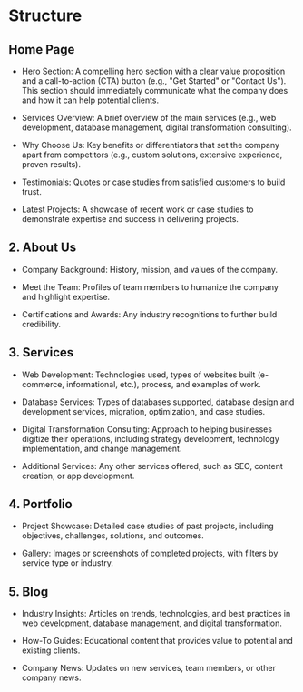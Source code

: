 # Structure

## Home Page

- Hero Section: A compelling hero section with a clear value proposition and a call-to-action (CTA) button (e.g., "Get Started" or "Contact Us"). This section should immediately communicate what the company does and how it can help potential clients.

- Services Overview: A brief overview of the main services (e.g., web development, database management, digital transformation consulting).

- Why Choose Us: Key benefits or differentiators that set the company apart from competitors (e.g., custom solutions, extensive experience, proven results).
- Testimonials: Quotes or case studies from satisfied customers to build trust.

- Latest Projects: A showcase of recent work or case studies to demonstrate expertise and success in delivering projects.

## 2. About Us

- Company Background: History, mission, and values of the company.

- Meet the Team: Profiles of team members to humanize the company and highlight expertise.

- Certifications and Awards: Any industry recognitions to further build credibility.

## 3. Services

- Web Development: Technologies used, types of websites built (e-commerce, informational, etc.), process, and examples of work.

- Database Services: Types of databases supported, database design and development services, migration, optimization, and case studies.

- Digital Transformation Consulting: Approach to helping businesses digitize their operations, including strategy development, technology implementation, and change management.

- Additional Services: Any other services offered, such as SEO, content creation, or app development.

## 4. Portfolio

- Project Showcase: Detailed case studies of past projects, including objectives, challenges, solutions, and outcomes.

- Gallery: Images or screenshots of completed projects, with filters by service type or industry.

## 5. Blog

- Industry Insights: Articles on trends, technologies, and best practices in web development, database management, and digital transformation.

- How-To Guides: Educational content that provides value to potential and existing clients.

- Company News: Updates on new services, team members, or other company news.
